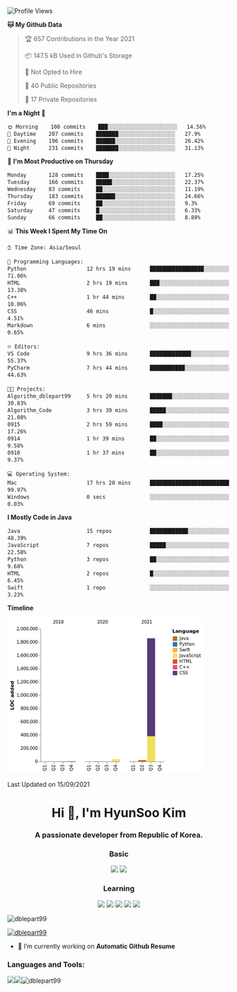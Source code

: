

<!--START_SECTION:waka-->
![Profile Views](http://img.shields.io/badge/Profile%20Views-3-blue)

**🐱 My Github Data** 

> 🏆 657 Contributions in the Year 2021
 > 
> 📦 147.5 kB Used in Github's Storage 
 > 
> 🚫 Not Opted to Hire
 > 
> 📜 40 Public Repositories 
 > 
> 🔑 17 Private Repositories  
 > 
**I'm a Night 🦉** 

```text
🌞 Morning    108 commits    ███░░░░░░░░░░░░░░░░░░░░░░   14.56% 
🌆 Daytime    207 commits    ███████░░░░░░░░░░░░░░░░░░   27.9% 
🌃 Evening    196 commits    ██████░░░░░░░░░░░░░░░░░░░   26.42% 
🌙 Night      231 commits    ███████░░░░░░░░░░░░░░░░░░   31.13%

```
📅 **I'm Most Productive on Thursday** 

```text
Monday       128 commits    ████░░░░░░░░░░░░░░░░░░░░░   17.25% 
Tuesday      166 commits    █████░░░░░░░░░░░░░░░░░░░░   22.37% 
Wednesday    83 commits     ██░░░░░░░░░░░░░░░░░░░░░░░   11.19% 
Thursday     183 commits    ██████░░░░░░░░░░░░░░░░░░░   24.66% 
Friday       69 commits     ██░░░░░░░░░░░░░░░░░░░░░░░   9.3% 
Saturday     47 commits     █░░░░░░░░░░░░░░░░░░░░░░░░   6.33% 
Sunday       66 commits     ██░░░░░░░░░░░░░░░░░░░░░░░   8.89%

```


📊 **This Week I Spent My Time On** 

```text
⌚︎ Time Zone: Asia/Seoul

💬 Programming Languages: 
Python                   12 hrs 19 mins      █████████████████░░░░░░░░   71.06% 
HTML                     2 hrs 19 mins       ███░░░░░░░░░░░░░░░░░░░░░░   13.38% 
C++                      1 hr 44 mins        ██░░░░░░░░░░░░░░░░░░░░░░░   10.06% 
CSS                      46 mins             █░░░░░░░░░░░░░░░░░░░░░░░░   4.51% 
Markdown                 6 mins              ░░░░░░░░░░░░░░░░░░░░░░░░░   0.65%

🔥 Editors: 
VS Code                  9 hrs 36 mins       █████████████░░░░░░░░░░░░   55.37% 
PyCharm                  7 hrs 44 mins       ███████████░░░░░░░░░░░░░░   44.63%

🐱‍💻 Projects: 
Algorithm_dblepart99     5 hrs 20 mins       ███████░░░░░░░░░░░░░░░░░░   30.83% 
Algorithm_Code           3 hrs 39 mins       █████░░░░░░░░░░░░░░░░░░░░   21.08% 
0915                     2 hrs 59 mins       ████░░░░░░░░░░░░░░░░░░░░░   17.26% 
0914                     1 hr 39 mins        ██░░░░░░░░░░░░░░░░░░░░░░░   9.58% 
0910                     1 hr 37 mins        ██░░░░░░░░░░░░░░░░░░░░░░░   9.37%

💻 Operating System: 
Mac                      17 hrs 20 mins      █████████████████████████   99.97% 
Windows                  0 secs              ░░░░░░░░░░░░░░░░░░░░░░░░░   0.03%

```

**I Mostly Code in Java** 

```text
Java                     15 repos            ████████████░░░░░░░░░░░░░   48.39% 
JavaScript               7 repos             █████░░░░░░░░░░░░░░░░░░░░   22.58% 
Python                   3 repos             ██░░░░░░░░░░░░░░░░░░░░░░░   9.68% 
HTML                     2 repos             █░░░░░░░░░░░░░░░░░░░░░░░░   6.45% 
Swift                    1 repo              ░░░░░░░░░░░░░░░░░░░░░░░░░   3.23%

```


**Timeline**

![Chart not found](https://raw.githubusercontent.com/dblepart99/dblepart99/main/charts/bar_graph.png) 


 Last Updated on 15/09/2021
<!--END_SECTION:waka-->


<h1 align="center">Hi 👋, I'm HyunSoo Kim</h1>
<h3 align="center">A passionate developer from Republic of Korea.</h3><div align=center>
  
  <h3> Basic </h3><img src="https://img.shields.io/badge/JAVA-007396?style=flat-square&logo=java&logoColor=white"> <img src="https://img.shields.io/badge/Python-3766AB?style=flat-square&logo=Python&logoColor=blue"/> 
  <h3> Learning </h3>
  
  <img src="https://img.shields.io/badge/c++-00599C?style=flat-square&logo=c%2B%2B&logoColor=white"/> <img src="https://img.shields.io/badge/react-61DAFB?style=flat-square&logo=react&logoColor=black"/> <img src="https://img.shields.io/badge/css-1572B6?style=flat-square&logo=css3&logoColor=blue"/> <img src="https://img.shields.io/badge/javascript-F7DF1E?style=flat-square&logo=javascript&logoColor=blue"> <img src="https://img.shields.io/badge/html-E34F26?style=flat-square&logo=html5&logoColor=white"/> 

</div>

<p align="left"> <img src="https://komarev.com/ghpvc/?username=dblepart99&label=Profile%20views&color=0e75b6&style=flat" alt="dblepart99" /> </p>

<p align="left"> <a href="https://github.com/ryo-ma/github-profile-trophy"><img src="https://github-profile-trophy.vercel.app/?username=dblepart99" alt="dblepart99" /></a> </p>

- 🔭 I’m currently working on **Automatic Github Resume**


<h3 align="left">Languages and Tools:</h3>


<p><img align="left" src=https://github-readme-stats.vercel.app/api?username=dblepart99&count_private=true&show_icons=true&theme=graywhite/></p>
<p><img align="left" src=https://github-readme-stats.vercel.app/api/top-langs/?username=dblepart99&langs_count=3&hide=xslt,html,CSS,scss&theme=graywhite/></p>
<p><img align="center" src="https://github-readme-streak-stats.herokuapp.com/?user=dblepart99&" alt="dblepart99" /></p>
